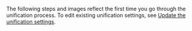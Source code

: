 The following steps and images reflect the first time you go through the unification process. To edit existing unification settings, see [Update the unification settings](../data-unification-update.md).
